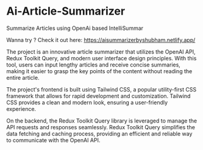# Ai-Article-Summarizer
Summarize Articles using OpenAi based IntelliSummar

 Wanna try ?
 Check it out here: https://aisummarizerbyshubham.netlify.app/

The project is an innovative article summarizer that utilizes the OpenAI API, Redux Toolkit Query, and modern user interface design principles. With this tool, users can input lengthy articles and receive concise summaries, making it easier to grasp the key points of the content without reading the entire article.

The project's frontend is built using Tailwind CSS, a popular utility-first CSS framework that allows for rapid development and customization. Tailwind CSS provides a clean and modern look, ensuring a user-friendly experience.

On the backend, the Redux Toolkit Query library is leveraged to manage the API requests and responses seamlessly. Redux Toolkit Query simplifies the data fetching and caching process, providing an efficient and reliable way to communicate with the OpenAI API.
